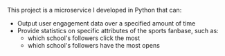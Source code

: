 This project is a microservice I developed in Python that can:
- Output user engagement data over a specified amount of time
- Provide statistics on specific attributes of the sports fanbase, such as:
    - which school's followers click the most
    - which school's followers have the most opens
